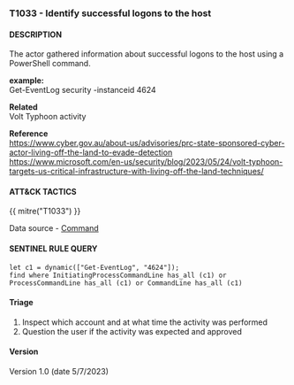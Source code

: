 ### T1033 - Identify successful logons to the host

####  DESCRIPTION  
The actor gathered information about successful logons to the host using a PowerShell command.

**example:**  
Get-EventLog security -instanceid 4624 

**Related**  
Volt Typhoon activity

**Reference**  
https://www.cyber.gov.au/about-us/advisories/prc-state-sponsored-cyber-actor-living-off-the-land-to-evade-detection
https://www.microsoft.com/en-us/security/blog/2023/05/24/volt-typhoon-targets-us-critical-infrastructure-with-living-off-the-land-techniques/

####  ATT&CK TACTICS
{{ mitre("T1033") }}  

Data source - [Command](https://attack.mitre.org/datasources/DS0017)

####  SENTINEL RULE QUERY  ###  
~~~
let c1 = dynamic(["Get-EventLog", "4624"]);
find where InitiatingProcessCommandLine has_all (c1) or ProcessCommandLine has_all (c1) or CommandLine has_all (c1)   
~~~  

#### Triage

1. Inspect which account and at what time the activity was performed  
2. Question the user if the activity was expected and approved  

#### Version
Version 1.0 (date 5/7/2023)
